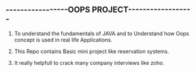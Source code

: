 -----------------OOPS PROJECT------------------
------------------
1. To understand the fundamentals of JAVA and to Understand how Oops concept is used in real life Applications.

2. This Repo contains Basic mini project like reservation systems.

3. It really helpfull to crack many company interviews like zoho.
